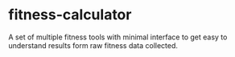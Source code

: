 # fitness-calculator
A set of multiple fitness tools with minimal interface to get easy to understand results form raw fitness data collected.
